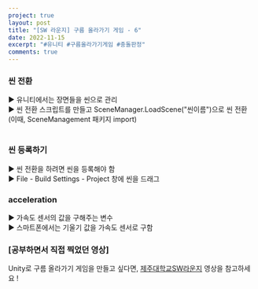 ```yaml
---
project: true
layout: post
title: "[SW 라운지] 구름 올라가기 게임 - 6"
date: 2022-11-15
excerpt: "#유니티 #구름올라가기게임 #충돌판정"
comments: true
---
```


### 씬 전환 <br>
▶️ 유니티에서는 장면들을 씬으로 관리 <br>
▶️ 씬 전환 스크립트를 만들고 SceneManager.LoadScene("씬이름")으로 씬 전환 (이때, SceneManagement 패키지 import) <br>
<br>
### 씬 등록하기<br>
▶️ 씬 전환을 하려면 씬을 등록해야 함 <br>
▶️ File - Build Settings - Project 창에 씬을 드래그 <br>
### acceleration <br>
▶️ 가속도 센서의 값을 구해주는 변수 <br>
▶️ 스마트폰에서는 기울기 값을 가속도 센서로 구함 <br>

### [공부하면서 직접 찍었던 영상]

Unity로 구름 올라가기 게임을 만들고 싶다면, [제주대학교SW라운지](https://www.youtube.com/watch?v=QKpq9RAJNmU&list=PLkb1-AwKYLZYTBmsm5oS0nR3pQDM5sNIv&index=10) 영상을 참고하세요 !


